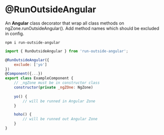 # @RunOutsideAngular

An **Angular** class decorator that wrap all class methods on ngZone.runOutsideAngular(). Add method names which should be excluded in config.

```
npm i run-outside-angular
```

```js
import { RunOutsideAngular } from 'run-outside-angular';

@RunOutsideAngular({
    exclude: ['yo']
})
@Component({...})
export class ExampleComponent {
    // _ngZone must be in constructor class
    constructor(private _ngZOne: NgZone)
    
    yo() {
        // will be runned in Angular Zone
    }

    hoho() {
        // will be runned out Angular Zone
    }
}
```

